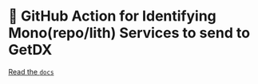 # 📖 GitHub Action for Identifying Mono(repo/lith) Services to send to GetDX

[Read the `docs`](./docs/index.md)
